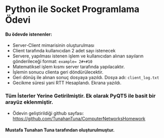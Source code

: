 # Python ile Socket Programlama Ödevi

#### Bu ödevde istenenler:
* Server-Client mimarisinin oluşturulması
* Client tarafında kullanıcıdan 2 adet sayı istenecek
* Servere, yapılması istenen işlem ve kullanıcıdan alınan sayıların gönderileceği format: `example= 2#+#10`
* Matematiksel işlem kısmı server tarafında yapılacaktır.
* İşlemin sonucu clienta geri döndürülecektir.
* Geri dönüş ile alınan sonuç dosyaya yazıldı. Dosya adı: `client_log.txt`
* Gecikme süresi yani RTT Hesaplandı. Ekrana yazıldı.

### Tüm İsterler Yerine Getirilmiştir. Ek olarak PyQT5 ile basit bir arayüz eklenmiştir.

* Ödevin geliştirildiği github sayfası: https://github.com/TunahanTuna/ComputerNetworksHomework


#### Mustafa Tunahan Tuna tarafından oluşturulmuştur.
